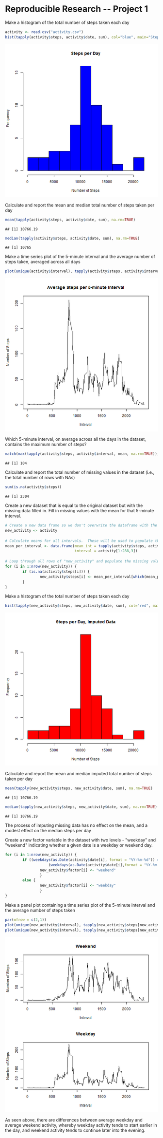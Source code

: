 Reproducible Research -- Project 1
========================================

Make a histogram of the total number of steps taken each day

```r
activity <- read.csv("activity.csv")
hist(tapply(activity$steps, activity$date, sum), col="blue", main="Steps per Day", breaks=10, xlab="Number of Steps")
```

![plot of chunk daily_summary](figure/daily_summary-1.png) 

Calculate and report the mean and median total number of steps taken per day

```r
mean(tapply(activity$steps, activity$date, sum), na.rm=TRUE)
```

```
## [1] 10766.19
```

```r
median(tapply(activity$steps, activity$date, sum), na.rm=TRUE)
```

```
## [1] 10765
```

Make a time series plot of the 5-minute interval and the average number of steps taken, averaged across all days

```r
plot(unique(activity$interval), tapply(activity$steps, activity$interval, mean, na.rm=TRUE), type="l",main="Average Steps per 5-minute Interval", xlab="Interval", ylab="Number of Steps")
```

![plot of chunk plot_avg_steps_per_interval](figure/plot_avg_steps_per_interval-1.png) 

Which 5-minute interval, on average across all the days in the dataset, contains the maximum number of steps?

```r
match(max(tapply(activity$steps, activity$interval, mean, na.rm=TRUE)), tapply(activity$steps, activity$interval, mean, na.rm=TRUE))
```

```
## [1] 104
```

Calculate and report the total number of missing values in the dataset (i.e., the total number of rows with NAs)

```r
sum(is.na(activity$steps))
```

```
## [1] 2304
```

Create a new dataset that is equal to the original dataset but with the missing data filled in.  Fill in missing values with the mean for that 5-minute interval.

```r
# Create a new data frame so we don't overwrite the dataframe with the missing values
new_activity <- activity

# Calculate means for all intervals.  These will be used to populate the new data frame
mean_per_interval <- data.frame(mean_int = tapply(activity$steps, activity$interval, mean, na.rm=TRUE), 
                                interval = activity[1:288,3])

# Loop through all rows of "new_activity" and populate the missing values with the interval means
for (i in 1:nrow(new_activity)) {
        if (is.na(activity$steps[i])) {
                new_activity$steps[i] <- mean_per_interval[which(mean_per_interval$interval == activity$interval[i]),1]
        }
}
```

Make a histogram of the total number of steps taken each day

```r
hist(tapply(new_activity$steps, new_activity$date, sum), col="red", main="Steps per Day, Imputed Data", breaks=10, xlab="Number of Steps")
```

![plot of chunk imputed_daily_summary](figure/imputed_daily_summary-1.png) 

Calculate and report the mean and median imputed total number of steps taken per day

```r
mean(tapply(new_activity$steps, new_activity$date, sum), na.rm=TRUE)
```

```
## [1] 10766.19
```

```r
median(tapply(new_activity$steps, new_activity$date, sum), na.rm=TRUE)
```

```
## [1] 10766.19
```

The process of imputing missing data has no effect on the mean, and a modest effect on the median steps per day

Create a new factor variable in the dataset with two levels - "weekday" and "weekend" indicating whether a given date is a weekday or weekend day.

```r
for (i in 1:nrow(new_activity)) {
        if ((weekdays(as.Date(activity$date[i], format = "%Y-%m-%d")) == "Saturday") | 
                    (weekdays(as.Date(activity$date[i],format = "%Y-%m-%d")) == "Sunday")) {
                new_activity$factor[i] <- "weekend"
                } 
        else {
                new_activity$factor[i] <- "weekday"
                }
}
```

Make a panel plot containing a time series plot of the 5-minute interval and the average number of steps taken

```r
par(mfrow = c(2,1))
plot(unique(new_activity$interval), tapply(new_activity$steps[new_activity$factor == "weekend"], new_activity$interval[new_activity$factor == "weekend"], mean, na.rm = TRUE), type = "l", xlab = "Interval", ylab="Number of Steps", main = "Weekend")
plot(unique(new_activity$interval), tapply(new_activity$steps[new_activity$factor == "weekday"], new_activity$interval[new_activity$factor == "weekday"], mean, na.rm = TRUE), type = "l", xlab = "Interval", ylab="Number of Steps", main = "Weekday")
```

![plot of chunk panel_plot](figure/panel_plot-1.png) 

As seen above, there are differences between average weekday and average weekend activity, whereby weekday activity tends to start earlier in the day, and weekend activity tends to continue later into the evening.
